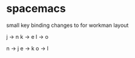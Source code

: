 # spacemacs
small key binding changes to for workman layout

j -> n
k -> e
l -> o

n -> j
e -> k
o -> l
